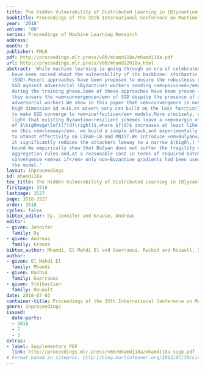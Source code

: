 ```yaml
---
title: The Hidden Vulnerability of Distributed Learning in {B}yzantium
booktitle: Proceedings of the 35th International Conference on Machine Learning
year: '2018'
volume: '80'
series: Proceedings of Machine Learning Research
address: 
month: 0
publisher: PMLR
pdf: http://proceedings.mlr.press/v80/mhamdi18a/mhamdi18a.pdf
url: http://proceedings.mlr.press/v80/mhamdi2018a.html
abstract: 'While machine learning is going through an era of celebrated success,concerns
  have been raised about the vulnerability of its backbone: stochastic gradient descent
  (SGD).Recent approaches have been proposed to ensure the robustness of distributed
  SGD against adversarial (Byzantine) workers sending <em>poisoned</em> gradients
  during the training phase.Some of these approaches have been proven <em>Byzantine–resilient</em>:
  they ensure the <em>convergence</em> of SGD despite the presence of a minority of
  adversarial workers.We show in this paper that <em>convergence is not enough</em>.In
  high dimension $d ≫1$,an adver\-sary can build on the loss function’s non–convexity
  to make SGD converge to <em>ineffective</em> models.More precisely, we bring to
  light that existing Byzantine–resilient schemes leave a <em>margin of poisoning</em>
  of $\bigOmega\left(f(d)\right)$,where $f(d)$ increases at least like $\sqrt[p]{d }$.Based
  on this <em>leeway</em>, we build a simple attack,and experimentally show its strong
  to utmost effectivity on CIFAR–10 and MNIST.We introduce <em>Bulyan</em>, and prove
  it significantly reduces the attackers leeway to a narrow $\bigO\,( \sfrac{1}{\sqrt{d }})$
  bound.We empirically show that Bulyan does not suffer the fragility of existing
  aggregation rules and,at a reasonable cost in terms of required batch size,achieves
  convergence <em>as if</em> only non–Byzantine gradients had been used to update
  the model.'
layout: inproceedings
id: mhamdi18a
tex_title: The Hidden Vulnerability of Distributed Learning in {B}yzantium
firstpage: 3518
lastpage: 3527
page: 3518-3527
order: 3518
cycles: false
bibtex_editor: Dy, Jennifer and Krause, Andreas
editor:
- given: Jennifer
  family: Dy
- given: Andreas
  family: Krause
bibtex_author: Mhamdi, El Mahdi El and Guerraoui, Rachid and Rouault, S{\'e}bastien
author:
- given: El Mahdi El
  family: Mhamdi
- given: Rachid
  family: Guerraoui
- given: S{é}bastien
  family: Rouault
date: 2018-07-03
container-title: Proceedings of the 35th International Conference on Machine Learning
genre: inproceedings
issued:
  date-parts:
  - 2018
  - 7
  - 3
extras:
- label: Supplementary PDF
  link: http://proceedings.mlr.press/v80/mhamdi18a/mhamdi18a-supp.pdf
# Format based on citeproc: http://blog.martinfenner.org/2013/07/30/citeproc-yaml-for-bibliographies/
---
```

